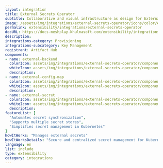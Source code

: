 ```yaml
---
layout: integration
title: External Secrets Operator
subtitle: Collaborative and visual infrastructure as design for External Secrets Operator
image: /assets/img/integrations/external-secrets-operator/icons/color/external-secrets-operator-color.svg
permalink: extensibility/integrations/external-secrets-operator
docURL: https://docs-meshplay.khulnasoft.com/extensibility/integrations/external-secrets-operator
description: 
integrations-category: Provisioning
integrations-subcategory: Key Management
registrant: Artifact Hub
components: 
- name: external-backend
  colorIcon: assets/img/integrations/external-secrets-operator/components/external-backend/icons/color/external-backend-color.svg
  whiteIcon: assets/img/integrations/external-secrets-operator/components/external-backend/icons/white/external-backend-white.svg
  description: 
- name: external-config-map
  colorIcon: assets/img/integrations/external-secrets-operator/components/external-config-map/icons/color/external-config-map-color.svg
  whiteIcon: assets/img/integrations/external-secrets-operator/components/external-config-map/icons/white/external-config-map-white.svg
  description: 
- name: external-secret
  colorIcon: assets/img/integrations/external-secrets-operator/components/external-secret/icons/color/external-secret-color.svg
  whiteIcon: assets/img/integrations/external-secrets-operator/components/external-secret/icons/white/external-secret-white.svg
  description: 
featureList: [
  "Automates secret synchronization",
  "Supports multiple secret stores",
  "Simplifies secret management in Kubernetes"
]
howItWorks: "Manages external secrets"
howItWorksDetails: "Secure and centralized secret management for Kubernetes applications"
language: en
list: include
type: extensibility
category: integrations
---
```

